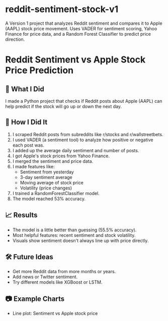 # reddit-sentiment-stock-v1
A Version 1 project that analyzes Reddit sentiment and compares it to Apple (AAPL) stock price movement. Uses VADER for sentiment scoring, Yahoo Finance for price data, and a Random Forest Classifier to predict price direction.

# Reddit Sentiment vs Apple Stock Price Prediction

## 🧠 What I Did
I made a Python project that checks if Reddit posts about Apple (AAPL) can help predict if the stock will go up or down the next day.

## 🔎 How I Did It

1. I scraped Reddit posts from subreddits like r/stocks and r/wallstreetbets.
2. I used VADER (a sentiment tool) to analyze how positive or negative each post was.
3. I added up the average daily sentiment and number of posts.
4. I got Apple's stock prices from Yahoo Finance.
5. I merged the sentiment and price data.
6. I made features like:
   - Sentiment from yesterday
   - 3-day sentiment average
   - Moving average of stock price
   - Volatility (price changes)
7. I trained a RandomForestClassifier model.
8. The model reached 53% accuracy.

## 📈 Results
- The model is a little better than guessing (55.5% accuracy).
- Most helpful features: recent sentiment and stock volatility.
- Visuals show sentiment doesn't always line up with price directly.

## 🛠️ Future Ideas
- Get more Reddit data from more months or years.
- Add news or Twitter sentiment.
- Try different models like XGBoost or LSTM.

## 📷 Example Charts
- Line plot: Sentiment vs Apple stock price
